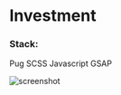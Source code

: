 # Investment

### Stack:
Pug 
SCSS 
Javascript 
GSAP

![screenshot](https://user-images.githubusercontent.com/66014974/231437573-f4c10225-f942-412a-b6e7-831696ea44d4.jpg)

